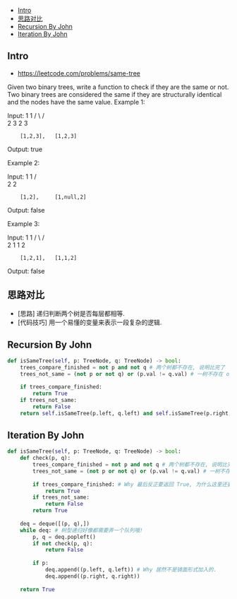 - [Intro](#intro)
- [思路对比](#%e6%80%9d%e8%b7%af%e5%af%b9%e6%af%94)
- [Recursion By John](#recursion-by-john)
- [Iteration By John](#iteration-by-john)

## Intro

- https://leetcode.com/problems/same-tree

Given two binary trees, write a function to check if they are the same or not.
Two binary trees are considered the same if they are structurally identical and the nodes have the same value.
Example 1:

Input:     1         1
          / \       / \
         2   3     2   3

        [1,2,3],   [1,2,3]

Output: true

Example 2:

Input:     1         1
          /           \
         2             2

        [1,2],     [1,null,2]

Output: false

Example 3:

Input:     1         1
          / \       / \
         2   1     1   2

        [1,2,1],   [1,1,2]

Output: false

## 思路对比

- [思路] 递归判断两个树是否每层都相等.
- [代码技巧] 用一个易懂的变量来表示一段复杂的逻辑.

## Recursion By John

```py
def isSameTree(self, p: TreeNode, q: TreeNode) -> bool:
    trees_compare_finished = not p and not q # 两个树都不存在, 说明比完了
    trees_not_same = (not p or not q) or (p.val != q.val) # 一树不存在 or 两值不相等, 肯定不相等

    if trees_compare_finished:
        return True
    if trees_not_same: 
        return False
    return self.isSameTree(p.left, q.left) and self.isSameTree(p.right, q.right)
```



## Iteration By John

```py
def isSameTree(self, p: TreeNode, q: TreeNode) -> bool:
    def check(p, q):
        trees_compare_finished = not p and not q # 两个树都不存在, 说明比完了
        trees_not_same = (not p or not q) or (p.val != q.val) # 一树不存在 or 两值不相等, 肯定不相等
        
        if trees_compare_finished: # Why 最后反正要返回 True, 为什么这里还要这一轮呢? 去掉又会报错
            return True
        if trees_not_same:
            return False
        return True
    
    deq = deque([(p, q),])
    while deq: # 树型递归好像都需要弄一个队列哦!
        p, q = deq.popleft()
        if not check(p, q):
            return False
        
        if p:
            deq.append((p.left, q.left)) # Why 居然不是镜面形式加入的.
            deq.append((p.right, q.right))
                
    return True
```